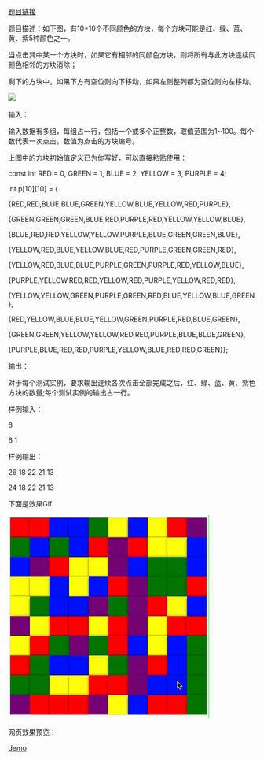 [题目链接](https://www.nowcoder.com/questionTerminal/b307d9a11e734b399198fd082b357e19?orderByHotValue=1&mutiTagIds=571&page=1&onlyReference=false)

题目描述：如下图，有10*10个不同颜色的方块，每个方块可能是红、绿、蓝、黄、紫5种颜色之一。

当点击其中某一个方块时，如果它有相邻的同颜色方块，则将所有与此方块连续同颜色相邻的方块消除；

剩下的方块中，如果下方有空位则向下移动，如果左侧整列都为空位则向左移动。

![](https://github.com/meinyouinme/TapBlox/blob/master/box.png)

输入：

输入数据有多组，每组占一行，包括一个或多个正整数，取值范围为1~100。每个数代表一次点击，数值为点击的方块编号。

上图中的方块初始值定义已为你写好，可以直接粘贴使用：

const int RED = 0, GREEN = 1, BLUE = 2, YELLOW = 3, PURPLE = 4;

int p[10][10] = {

{RED,RED,BLUE,BLUE,GREEN,YELLOW,BLUE,YELLOW,RED,PURPLE},

{GREEN,GREEN,GREEN,BLUE,RED,PURPLE,RED,YELLOW,YELLOW,BLUE},

{BLUE,RED,RED,YELLOW,YELLOW,PURPLE,BLUE,GREEN,GREEN,BLUE},

{YELLOW,RED,BLUE,YELLOW,BLUE,RED,PURPLE,GREEN,GREEN,RED},

{YELLOW,RED,BLUE,BLUE,PURPLE,GREEN,PURPLE,RED,YELLOW,BLUE},

{PURPLE,YELLOW,RED,RED,YELLOW,RED,PURPLE,YELLOW,RED,RED},

{YELLOW,YELLOW,GREEN,PURPLE,GREEN,RED,BLUE,YELLOW,BLUE,GREEN},

{RED,YELLOW,BLUE,BLUE,YELLOW,GREEN,PURPLE,RED,BLUE,GREEN},

{GREEN,GREEN,YELLOW,YELLOW,RED,RED,PURPLE,BLUE,BLUE,GREEN},

{PURPLE,BLUE,RED,RED,PURPLE,YELLOW,BLUE,RED,RED,GREEN}};

输出：

对于每个测试实例，要求输出连续各次点击全部完成之后，红、绿、蓝、黄、紫色方块的数量;每个测试实例的输出占一行。

样例输入：

6

6 1

样例输出：

26 18 22 21 13

24 18 22 21 13

下面是效果Gif

![](4.gif)

网页效果预览：

[demo](4.html)

